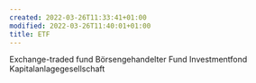 ```yaml
---
created: 2022-03-26T11:33:41+01:00
modified: 2022-03-26T11:40:01+01:00
title: ETF
---
```


Exchange-traded fund
Börsengehandelter Fund
Investmentfond
Kapitalanlagegesellschaft
